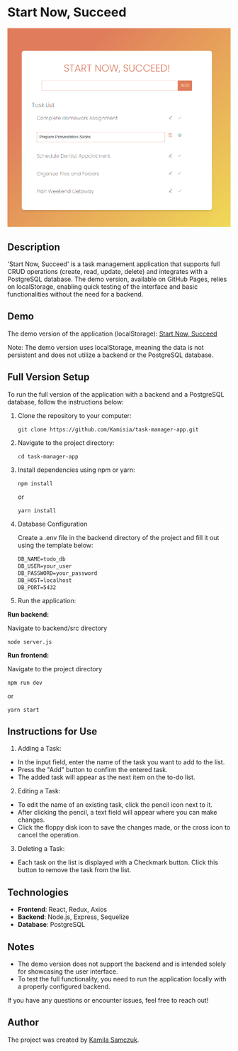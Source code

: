 # Start Now, Succeed

![Start Now, Succeed](https://github.com/Kamisia/task-manager-app/blob/main/src/assets/StartNowScreenshot.png)

## Description

'Start Now, Succeed' is a task management application that supports full CRUD operations (create, read, update, delete) and integrates with a PostgreSQL database. The demo version, available on GitHub Pages, relies on localStorage, enabling quick testing of the interface and basic functionalities without the need for a backend.

## Demo

The demo version of the application (localStorage): [Start Now, Succeed](https://kamisia.github.io/task-manager-app/)

Note: The demo version uses localStorage, meaning the data is not persistent and does not utilize a backend or the PostgreSQL database.

## Full Version Setup

To run the full version of the application with a backend and a PostgreSQL database, follow the instructions below:

1. Clone the repository to your computer:

   ```
   git clone https://github.com/Kamisia/task-manager-app.git
   ```

2. Navigate to the project directory:

   ```
   cd task-manager-app
   ```

3. Install dependencies using npm or yarn:

   ```
   npm install
   ```

   or

   ```
   yarn install
   ```

4. Database Configuration

   Create a .env file in the backend directory of the project and fill it out using the template below:

   ```env
   DB_NAME=todo_db
   DB_USER=your_user
   DB_PASSWORD=your_password
   DB_HOST=localhost
   DB_PORT=5432
   ```

5. Run the application:

**Run backend:**

Navigate to backend/src directory

```
node server.js
```

**Run frontend:**

Navigate to the project directory

```
npm run dev
```

or

```
yarn start
```

## Instructions for Use

1. Adding a Task:

- In the input field, enter the name of the task you want to add to the list.
- Press the "Add" button to confirm the entered task.
- The added task will appear as the next item on the to-do list.

2. Editing a Task:

- To edit the name of an existing task, click the pencil icon next to it.
- After clicking the pencil, a text field will appear where you can make changes.
- Click the floppy disk icon to save the changes made, or the cross icon to cancel the operation.

3. Deleting a Task:

- Each task on the list is displayed with a Checkmark button. Click this button to remove the task from the list.

## Technologies

- **Frontend**: React, Redux, Axios
- **Backend**: Node.js, Express, Sequelize
- **Database**: PostgreSQL

## Notes

- The demo version does not support the backend and is intended solely for showcasing the user interface.
- To test the full functionality, you need to run the application locally with a properly configured backend.

If you have any questions or encounter issues, feel free to reach out!

## Author

The project was created by [Kamila Samczuk](https://github.com/Kamisia).
